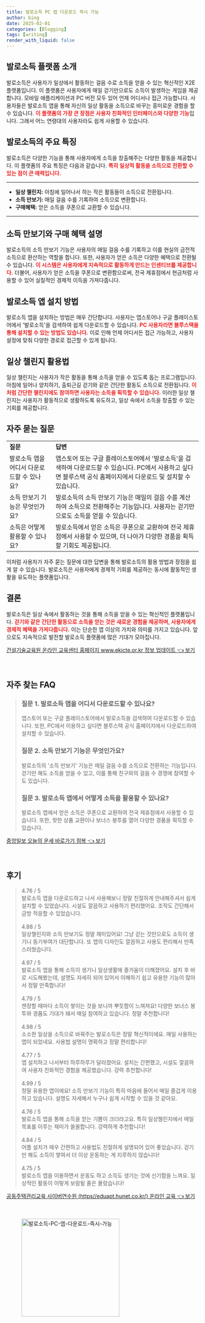 ```yaml
---
title: 발로소득 PC 앱 다운로드 즉시 가능
author: bing
date: 2025-02-01
categories: [Blogging]
tags: [writing]
render_with_liquid: false
---
```



<h2 id='발로소득 플랫폼 소개'>발로소득 플랫폼 소개</h2>

<p>발로소득은 사용자가 일상에서 활동하는 걸음 수로 소득을 얻을 수 있는 혁신적인 X2E 플랫폼입니다. 이 플랫폼은 사용자에게 매일 걷기만으로도 소득이 발생하는 게임을 제공합니다. 모바일 애플리케이션과 PC 버전 모두 있어 언제 어디서나 접근 가능합니다. 사용자들은 발로소득 앱을 통해 자신의 일상 활동을 소득으로 바꾸는 흥미로운 경험을 할 수 있습니다. <b><span style="color: #ee2323;">이 플랫폼의 가장 큰 장점은 사용자 친화적인 인터페이스와 다양한 기능</span></b>입니다. 그래서 어느 연령대의 사용자라도 쉽게 사용할 수 있습니다.</p>

<h2 id='발로소득의 주요 특징'>발로소득의 주요 특징</h2>

<p>발로소득은 다양한 기능을 통해 사용자에게 소득을 창출해주는 다양한 활동을 제공합니다. 이 플랫폼의 주요 특징은 다음과 같습니다. <b><span style="color: #ee2323;">특히 일상적 활동을 소득으로 전환할 수 있는 점이 큰 매력입니다.</span></b></p>

<hr />

<ul>
    <li><b>일상 챌린지:</b> 아침에 일어나서 하는 작은 활동들이 소득으로 전환됩니다.</li>
    <li><b>소득 만보기:</b> 매일 걸음 수를 기록하여 소득으로 변환합니다.</li>
    <li><b>구매혜택:</b> 얻은 소득을 쿠폰으로 교환할 수 있습니다.</li>
</ul>

<hr />

<h2 id='소득 만보기와 구매 혜택 설명'>소득 만보기와 구매 혜택 설명</h2>

<p>발로소득의 소득 만보기 기능은 사용자의 매일 걸음 수를 기록하고 이를 현실의 금전적 소득으로 환산하는 역할을 합니다. 또한, 사용자가 얻은 소득은 다양한 혜택으로 전환될 수 있습니다. <b><span style="color: #ee2323;">이 시스템은 사용자에게 지속적으로 활동하게 만드는 인센티브를 제공합니다.</span></b> 더불어, 사용자가 얻은 소득을 쿠폰으로 변환함으로써, 전국 제휴점에서 현금처럼 사용할 수 있어 실질적인 경제적 이득을 가져다줍니다.</p>

<h2 id='발로소득 앱 설치 방법'>발로소득 앱 설치 방법</h2>

<p>발로소득 앱을 설치하는 방법은 매우 간단합니다. 사용자는 앱스토어나 구글 플레이스토어에서 '발로소득'을 검색하여 쉽게 다운로드할 수 있습니다. <b><span style="color: #ee2323;">PC 사용자라면 블루스택을 통해 설치할 수 있는 방법도 있습니다.</span></b> 이로 인해 언제 어디서든 접근 가능하고, 사용자 설정에 맞춰 다양한 경로로 접근할 수 있게 됩니다.</p>

<h2 id='일상 챌린지 활용법'>일상 챌린지 활용법</h2>

<p>일상 챌린지는 사용자가 작은 활동을 통해 소득을 얻을 수 있도록 돕는 프로그램입니다. 아침에 일어나 양치하기, 출퇴근길 걷기와 같은 간단한 활동도 소득으로 전환됩니다. <b><span style="color: #ee2323;">이처럼 간단한 챌린지에도 참여하면 사용자는 소득을 획득할 수 있습니다.</span></b> 이러한 일상 챌린지는 사용자가 활동적으로 생활하도록 유도하고, 일상 속에서 소득을 창출할 수 있는 기회를 제공합니다.</p>

<h2 id='자주 묻는 질문'>자주 묻는 질문</h2>

<table>
    <tr>
        <td><b>질문</b></td>
        <td><b>답변</b></td>
    </tr>
    <tr>
        <td>발로소득 앱을 어디서 다운로드할 수 있나요?</td>
        <td>앱스토어 또는 구글 플레이스토어에서 '발로소득'을 검색하여 다운로드할 수 있습니다. PC에서 사용하고 싶다면 블루스택 공식 홈페이지에서 다운로드 및 설치할 수 있습니다.</td>
    </tr>
    <tr>
        <td>소득 만보기 기능은 무엇인가요?</td>
        <td>발로소득의 소득 만보기 기능은 매일의 걸음 수를 계산하여 소득으로 전환해주는 기능입니다. 사용자는 걷기만으로도 소득을 얻을 수 있습니다.</td>
    </tr>
    <tr>
        <td>소득은 어떻게 활용할 수 있나요?</td>
        <td>발로소득에서 얻은 소득은 쿠폰으로 교환하여 전국 제휴점에서 사용할 수 있으며, 더 나아가 다양한 경품을 획득할 기회도 제공됩니다.</td>
    </tr>
</table>

<p>이처럼 사용자가 자주 묻는 질문에 대한 답변을 통해 발로소득의 활용 방법과 장점을 쉽게 알 수 있습니다. 발로소득은 사용자에게 경제적 기회를 제공하는 동시에 활동적인 생활을 유도하는 플랫폼입니다.</p>

<h2 id='결론'>결론</h2>

<p>발로소득은 일상 속에서 활동하는 것을 통해 소득을 얻을 수 있는 혁신적인 플랫폼입니다. <b><span style="color: #ee2323;">걷기와 같은 간단한 활동으로 소득을 얻는 것은 새로운 경험을 제공하며, 사용자에게 경제적 혜택을 가져다줍니다.</span></b> 이는 단순한 앱 이상의 가치와 의미를 가지고 있습니다. 앞으로도 지속적으로 발전할 발로소득 플랫폼에 많은 기대가 모아집니다.</p>


<p><a class="click-button" title="건설기술교육원 온라인 교육센터 홈페이지 www.ekicte.or.kr 정보 업데이트" href="https://adkhouse.github.io/posts/%EA%B1%B4%EC%84%A4%EA%B8%B0%EC%88%A0%EA%B5%90%EC%9C%A1%EC%9B%90-%EC%98%A8%EB%9D%BC%EC%9D%B8-%EA%B5%90%EC%9C%A1%EC%84%BC%ED%84%B0-%ED%99%88%ED%8E%98%EC%9D%B4%EC%A7%80-www.ekicte.or.kr-%EC%A0%95%EB%B3%B4-%EC%97%85%EB%8D%B0%EC%9D%B4%ED%8A%B8/" rel="dofollow">건설기술교육원 온라인 교육센터 홈페이지 www.ekicte.or.kr 정보 업데이트 👈 보기</a></p><br>
<h2 id='자주_찾는_FAQ'>자주 찾는 FAQ</h2>
<div itemscope="" itemtype="https://schema.org/FAQPage"> 
<blockquote> 
<div itemscope="" itemprop="mainEntity" itemtype="https://schema.org/Question"> 
<h3 itemprop="name">질문 1. 발로소득 앱을 어디서 다운로드할 수 있나요?</h3> 
<div itemscope="" itemprop="acceptedAnswer" itemtype="https://schema.org/Answer"> 
<span itemprop="text"> 
<p>앱스토어 또는 구글 플레이스토어에서 발로소득을 검색하여 다운로드할 수 있습니다. 또한, PC에서 이용하고 싶다면 블루스택 공식 홈페이지에서 다운로드하여 설치할 수 있습니다.</p> 
</span> 
</div> 
</div> 

<div itemscope="" itemprop="mainEntity" itemtype="https://schema.org/Question"> 
<h3 itemprop="name">질문 2. 소득 만보기 기능은 무엇인가요?</h3> 
<div itemscope="" itemprop="acceptedAnswer" itemtype="https://schema.org/Answer"> 
<span itemprop="text"> 
<p>발로소득의 '소득 만보기' 기능은 매일 걸음 수를 소득으로 전환하는 기능입니다. 걷기만 해도 소득을 얻을 수 있고, 이를 통해 친구와의 걸음 수 경쟁에 참여할 수도 있습니다.</p> 
</span> 
</div> 
</div> 

<div itemscope="" itemprop="mainEntity" itemtype="https://schema.org/Question"> 
<h3 itemprop="name">질문 3. 발로소득 앱에서 어떻게 소득을 활용할 수 있나요?</h3> 
<div itemscope="" itemprop="acceptedAnswer" itemtype="https://schema.org/Answer"> 
<span itemprop="text"> 
<p>발로소득 앱에서 얻은 소득은 쿠폰으로 교환하여 전국 제휴점에서 사용할 수 있습니다. 또한, 핫한 상품 교환이나 보너스 봉투를 열어 다양한 경품을 획득할 수 있습니다.</p> 
</span> 
</div> 
</div> 
</blockquote> 
</div>
<p><a class="click-button" title="중앙일보 오늘의 운세 바로가기 점복" href="https://adkhouse.github.io/posts/%EC%A4%91%EC%95%99%EC%9D%BC%EB%B3%B4-%EC%98%A4%EB%8A%98%EC%9D%98-%EC%9A%B4%EC%84%B8-%EB%B0%94%EB%A1%9C%EA%B0%80%EA%B8%B0-%EC%A0%90%EB%B3%B5/" rel="dofollow">중앙일보 오늘의 운세 바로가기 점복 👈 보기</a></p><br>
<h2 id='후기'>후기</h2>
<div itemscope itemtype="https://schema.org/Product">
  <blockquote>
  <div itemprop="review" itemscope itemtype="https://schema.org/Review">
      <div itemprop="reviewRating" itemscope itemtype="https://schema.org/Rating"> <span itemprop="ratingValue">4.76</span> / <span itemprop="bestRating">5</span> </div>
      <span itemprop="reviewBody">발로소득 앱을 다운로드하고 나서 사용해보니 정말 친절하게 안내해주셔서 쉽게 설치할 수 있었습니다. 시설도 깔끔하고 사용하기 편리했어요. 조작도 간단해서 금방 적응할 수 있었습니다.</span>
  </div>
  <br>
  <div itemprop="review" itemscope itemtype="https://schema.org/Review">
      <div itemprop="reviewRating" itemscope itemtype="https://schema.org/Rating"> <span itemprop="ratingValue">4.88</span> / <span itemprop="bestRating">5</span> </div>
      <span itemprop="reviewBody">일상챌린지와 소득 만보기도 정말 재미있어요! 그냥 걷는 것만으로도 소득이 생기니 동기부여가 대단합니다. 또 앱의 디자인도 깔끔하고 사용도 편리해서 만족스러웠습니다.</span>
  </div>
  <br>
  <div itemprop="review" itemscope itemtype="https://schema.org/Review">
      <div itemprop="reviewRating" itemscope itemtype="https://schema.org/Rating"> <span itemprop="ratingValue">4.97</span> / <span itemprop="bestRating">5</span> </div>
      <span itemprop="reviewBody">발로소득 앱을 통해 소득이 생기니 일상생활에 즐거움이 더해졌어요. 설치 후 바로 시도해봤는데, 설명도 자세히 되어 있어서 이해하기 쉽고 유용한 기능이 많아서 정말 만족합니다!</span>
  </div>
  <br>
  <div itemprop="review" itemscope itemtype="https://schema.org/Review">
      <div itemprop="reviewRating" itemscope itemtype="https://schema.org/Rating"> <span itemprop="ratingValue">4.79</span> / <span itemprop="bestRating">5</span> </div>
      <span itemprop="reviewBody">젠장할 때마다 소득이 쌓이는 것을 보니까 뿌듯함이 느껴져요! 다양한 보너스 봉투와 경품도 기대가 돼서 매일 참여하고 있습니다. 정말 추천합니다!</span>
  </div>
  <br>
  <div itemprop="review" itemscope itemtype="https://schema.org/Review">
      <div itemprop="reviewRating" itemscope itemtype="https://schema.org/Rating"> <span itemprop="ratingValue">4.98</span> / <span itemprop="bestRating">5</span> </div>
      <span itemprop="reviewBody">소소한 일상을 소득으로 바꿔주는 발로소득은 정말 혁신적이에요. 매일 사용하는 앱이 되었네요. 사용법 설명이 명확하고 정말 편리합니다!</span>
  </div>
  <br>
  <div itemprop="review" itemscope itemtype="https://schema.org/Review">
      <div itemprop="reviewRating" itemscope itemtype="https://schema.org/Rating"> <span itemprop="ratingValue">4.77</span> / <span itemprop="bestRating">5</span> </div>
      <span itemprop="reviewBody">앱 설치하고 나서부터 하루하루가 달라졌어요. 설치는 간편했고, 시설도 깔끔하여 사용자 친화적인 경험을 제공했습니다. 강력 추천합니다!</span>
  </div>
  <br>
  <div itemprop="review" itemscope itemtype="https://schema.org/Review">
      <div itemprop="reviewRating" itemscope itemtype="https://schema.org/Rating"> <span itemprop="ratingValue">4.99</span> / <span itemprop="bestRating">5</span> </div>
      <span itemprop="reviewBody">정말 유용한 앱이에요! 소득 만보기 기능이 특히 마음에 들어서 매일 즐겁게 이용하고 있습니다. 설명도 자세해서 누구나 쉽게 시작할 수 있을 것 같아요.</span>
  </div>
  <br>
  <div itemprop="review" itemscope itemtype="https://schema.org/Review">
      <div itemprop="reviewRating" itemscope itemtype="https://schema.org/Rating"> <span itemprop="ratingValue">4.76</span> / <span itemprop="bestRating">5</span> </div>
      <span itemprop="reviewBody">발로소득 앱을 통해 소득을 얻는 기쁨이 크더라고요. 특히 일상챌린지에서 매일 목표를 이루는 재미가 쏠쏠합니다. 강력하게 추천합니다!</span>
  </div>
  <br>
  <div itemprop="review" itemscope itemtype="https://schema.org/Review">
      <div itemprop="reviewRating" itemscope itemtype="https://schema.org/Rating"> <span itemprop="ratingValue">4.84</span> / <span itemprop="bestRating">5</span> </div>
      <span itemprop="reviewBody">어플 설치가 매우 간편하고 사용법도 친절하게 설명되어 있어 좋았습니다. 걷기만 해도 소득이 쌓여서 더 이상 운동하는 게 지루하지 않습니다!</span>
  </div>
  <br>
  <div itemprop="review" itemscope itemtype="https://schema.org/Review">
      <div itemprop="reviewRating" itemscope itemtype="https://schema.org/Rating"> <span itemprop="ratingValue">4.75</span> / <span itemprop="bestRating">5</span> </div>
      <span itemprop="reviewBody">발로소득 앱을 이용하면서 운동도 하고 소득도 생기는 것에 신기함을 느껴요. 일상적인 활동이 이렇게 보람될 줄은 몰랐습니다!</span>
  </div>
  </blockquote>
</div>
<p><a class="click-button" title="공동주택관리교육 사이버연수원 (https//eduapt.hunet.co.kr/) 온라인 교육" href="https://adkhouse.github.io/posts/%EA%B3%B5%EB%8F%99%EC%A3%BC%ED%83%9D%EA%B4%80%EB%A6%AC%EA%B5%90%EC%9C%A1-%EC%82%AC%EC%9D%B4%EB%B2%84%EC%97%B0%EC%88%98%EC%9B%90-(httpseduapt.hunet.co.kr)-%EC%98%A8%EB%9D%BC%EC%9D%B8-%EA%B5%90%EC%9C%A1/" rel="dofollow">공동주택관리교육 사이버연수원 (https//eduapt.hunet.co.kr/) 온라인 교육 👈 보기</a></p><br>
<figure class="image"><img src="https://adkhouse.github.io/assets/img/thumbnail/발로소득-PC-앱-다운로드-즉시-가능.webp" alt="발로소득-PC-앱-다운로드-즉시-가능" width="256" height="256"></figure>